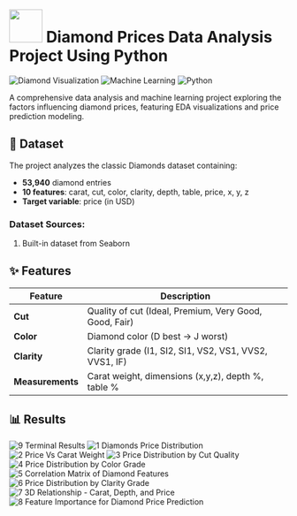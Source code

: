 # <img src="https://img.icons8.com/color/512/python.png" width="60" height="60"> Diamond Prices Data Analysis Project Using Python

![Diamond Visualization](https://img.shields.io/badge/Visualization-Matplotlib%20%7C%20Seaborn-blue)
![Machine Learning](https://img.shields.io/badge/ML-RandomForestRegressor-orange)
![Python](https://img.shields.io/badge/Python-3.6%2B-brightgreen)

A comprehensive data analysis and machine learning project exploring the factors influencing diamond prices, featuring EDA visualizations and price prediction modeling.

## 📂 Dataset

The project analyzes the classic Diamonds dataset containing:

- **53,940** diamond entries
- **10 features**: carat, cut, color, clarity, depth, table, price, x, y, z
- **Target variable**: price (in USD)

### Dataset Sources:
1. Built-in dataset from Seaborn

## ✨ Features

| Feature        | Description                                                                 |
|---------------|-----------------------------------------------------------------------------|
| **Cut**       | Quality of cut (Ideal, Premium, Very Good, Good, Fair)                      |
| **Color**     | Diamond color (D best → J worst)                                            |
| **Clarity**   | Clarity grade (I1, SI2, SI1, VS2, VS1, VVS2, VVS1, IF)                     |
| **Measurements** | Carat weight, dimensions (x,y,z), depth %, table %                        |

## 📊 Results
![9 Terminal Results](https://github.com/user-attachments/assets/24bae962-8858-4a68-a86d-3d1ddcc7fb93)
![1 Diamonds Price Distribution](https://github.com/user-attachments/assets/3b66a550-9e68-439b-8a2e-b7a5caeb1138)
![2  Price Vs  Carat Weight](https://github.com/user-attachments/assets/35be73dc-f880-47e9-8d92-1501afb6e87e)
![3 Price Distribution by Cut Quality](https://github.com/user-attachments/assets/c3021b25-f809-4226-9647-86b85c7d1eb1)
![4 Price Distribution by Color Grade](https://github.com/user-attachments/assets/b6c62930-aa1b-454d-aedf-a165b6b79c6c)
![5 Correlation Matrix of Diamond Features](https://github.com/user-attachments/assets/02babb80-01e5-42f0-bcac-e2537067a3b9)
![6 Price Distribution by Clarity Grade](https://github.com/user-attachments/assets/3bdcd0cf-f71f-4c98-9dc3-8b5005093d08)
![7 3D Relationship - Carat, Depth, and Price](https://github.com/user-attachments/assets/bcf21a26-a2b6-42b5-bc4e-099636a9eec0)
![8 Feature Importance for Diamond Price Prediction](https://github.com/user-attachments/assets/5144321f-aa59-4a45-a40a-68c7859ccc27)









